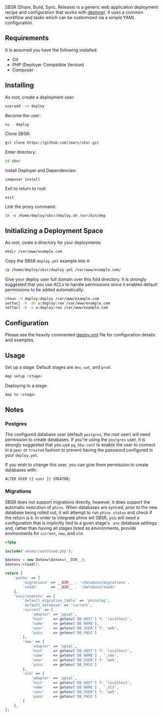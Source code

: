 SBSR (Share, Build, Sync, Release) is a generic web application deployment recipe and
configuration that works with [deployer](https://deployer.org/).  It uses a common workflow and
tasks which can be customized via a simple YAML configuration.

## Requirements

It is assumed you have the following installed:

- Git
- PHP (Deployer Compatible Version)
- Composer

## Installing

As root, create a deployment user:

```bash
useradd -rm deploy
```

Become the user:

```bash
su - deploy
```

Clone SBSR:

```bash
git clone https://github.com/imarc/sbsr.git
```

Enter directory:

```bash
cd sbsr
```

Install Deployer and Dependencies:

```
composer install
```

Exit to return to root:

```
exit
```

Link the proxy command:

```
ln -s /home/deploy/sbsr/deploy.sh /usr/bin/dep
```

## Initializing a Deployment Space

As root, ceate a directory for your deployments:

```bash
mkdir /var/www/example.com
```

Copy the SBSR `deploy.yml` example into it:

```bash
cp /home/deploy/sbsr/deploy.yml /var/www/example.com/
```

Give your deploy user full domain over this fold directory.  It is strongly suggested that you use
ACLs to handle permissions since it enables default permissions to be added automatically:

```bash
chown -R deploy:deploy /var/www/example.com
setfacl -R -dm u:deploy:rwx /var/www/example.com
setfacl -R -m u:deploy:rwx /var/www/example.com
```

## Configuration

Please see the heavily commented [deploy.yml](deploy.yml) file for configuration details and
examples.


## Usage

Set up a stage.  Default stages are `dev`, `uat`, and `prod`:

```bash
dep setup <stage>
```

Deploying to a stage:

```bash
dep to <stage>
```

## Notes

### Postgres

The configured database user (default `postgres`, the root user) will need permission to create
databases.  If you're using the `postgres` user, it is strongly suggested that you use `pg_hba.conf`
to enable the user to connect in a `peer` or `trusted` fashion to prevent having the password
configured in your `deploy.yml`.

If you wish to change this user, you can give them permission to create databases with:

`ALTER USER {{ user }} CREATDB;`

### Migrations

SBSR does not support migrations directly, however, it does support the automatic execution of
`phinx`.  When databases are synced, prior to the new database being rolled out, it will attempt to
run `phinx status` and check if the return is `0`.  In order to integrate phinx wit SBSR, you will
need a configuration that is implicitly tied to a given stage's `.env` database settings and,
rather than having all stages listed as environments, provide environments for `current`, `new`,
and `old`.

```php
<?php

include('vendor/autoload.php');

$dotenv = new Dotenv\Dotenv(__DIR__);
$dotenv->load();

return [
	'paths' => [
		'migrations' => __DIR__ . '/database/migrations',
		'seeds'      => __DIR__ . '/database/seeds'
	],
	'environments' => [
		'default_migration_table' => 'phinxlog',
		'default_database' => 'current',
		'current' => [
			'adapter' => 'pgsql',
			'host'    => getenv('DB_HOST') ?: 'localhost',
			'name'    => getenv('DB_NAME'),
			'user'    => getenv('DB_USER') ?: 'web',
			'pass'    => getenv('DB_PASS')
		],
		'new' => [
			'adapter' => 'pgsql',
			'host'    => getenv('DB_HOST') ?: 'localhost',
			'name'    => getenv('DB_NAME') . '_new',
			'user'    => getenv('DB_USER') ?: 'web',
			'pass'    => getenv('DB_PASS')
		],
		'old' => [
			'adapter' => 'pgsql',
			'host'    => getenv('DB_HOST') ?: 'localhost',
			'name'    => getenv('DB_NAME') . '_old',
			'user'    => getenv('DB_USER') ?: 'web',
			'pass'    => getenv('DB_PASS')
		]
	],
];
```
